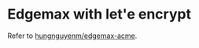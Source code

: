 # Edgemax with let'e encrypt

Refer to [hungnguyenm/edgemax-acme](https://github.com/hungnguyenm/edgemax-acme).